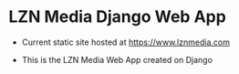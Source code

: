 # LZN Media Django Web App

* Current static site hosted at https://www.lznmedia.com

* This is the LZN Media Web App created on Django